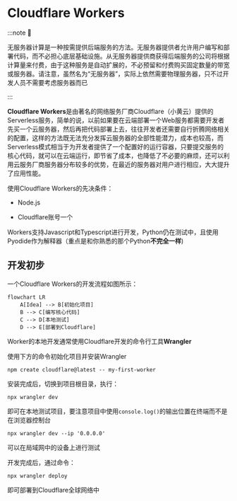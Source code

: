 # Cloudflare Workers

:::note 🔖

无服务器计算是一种按需提供后端服务的方法。无服务器提供者允许用户编写和部署代码，而不必担心底层基础设施。从无服务器提供商获得后端服务的公司将根据计算量来付费，由于这种服务是自动扩展的，不必预留和付费购买固定数量的带宽或服务器。请注意，虽然名为“无服务器”，实际上依然需要物理服务器，只不过开发人员不需要考虑服务器而已

::: 

**Cloudflare Workers**是由著名的网络服务厂商Cloudflare（小黄云）提供的Serverless服务，简单的说，以前如果要在云端部署一个Web服务都需要开发者先买一个云服务器，然后再把代码部署上去，往往开发者还需要自行折腾网络相关的配置，这样的方法既无法充分发挥云服务器的全部性能潜力，成本也较高，而Serverless模式相当于为开发者提供了一个配置好的运行容器，只要提交服务的核心代码，就可以在云端运行，即节省了成本，也降低了不必要的麻烦，还可以利用云服务厂商服务器分布较多的优势，在最近的服务器对用户进行相应，大大提升了应用性能。

使用Cloudflare Workers的先决条件：

- Node.js

- Cloudflare账号一个

Workers支持Javascript和Typescript进行开发，Python仍在测试中，且使用Pyodide作为解释器（重点是和你熟悉的那个Python**不完全一样**)

## 开发初步

一个Cloudflare Workers的开发流程如图所示：

```mermaid
flowchart LR
    A[Idea] --> B[初始化项目]
    B --> C[编写核心代码]
    C --> D[本地测试]
    D --> E[部署到Cloudflare]

```

Worker的本地开发通常使用Cloudflare开发的命令行工具**Wrangler**

使用下方的命令初始化项目并安装Wrangler

```shell
npm create cloudflare@latest -- my-first-worker
```

安装完成后，切换到项目根目录，执行：

```shell
npx wrangler dev
```

即可在本地测试项目，要注意项目中使用`console.log()`的输出位置在终端而不是在浏览器控制台

```shell
npx wrangler dev --ip '0.0.0.0'
```

可以在局域网中的设备上进行测试

开发完成后，通过命令：

```shell
npx wrangler deploy
```

即可部署到Cloudflare全球网络中

